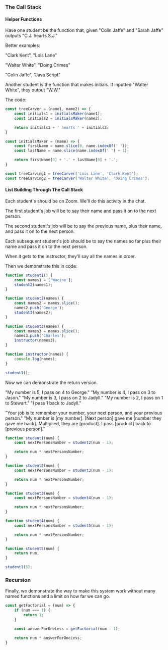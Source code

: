 ### The Call Stack

#### Helper Functions

Have one student be the function that, given "Colin Jaffe" and "Sarah Jaffe" outputs "C.J. hearts S.J."

Better examples:

"Clark Kent", "Lois Lane"

"Walter White", "Doing Crimes"

"Colin Jaffe", "Java Script"

Another student is the function that makes initials. If inputted "Walter White", they output "W.W."

The code:

```js
const treeCarver = (name1, name2) => {
    const initials1 = initialsMaker(name1);
    const initials2 = initialsMaker(name2);

    return initials1 + ' hearts ' + initials2;
}

const initialsMaker = (name) => {
    const firstName = name.slice(0, name.indexOf(' '));
    const lastName = name.slice(name.indexOf(' ') + 1);

    return firstName[0] + '.' + lastName[0] + '.';
}

const treeCarving1 = treeCarver('Lois Lane', 'Clark Kent');
const treeCarving2 = treeCarver('Walter White', 'Doing Crimes');
```

#### List Building Through The Call Stack

Each student's should be on Zoom. We'll do this activity in the chat.

The first student's job will be to say their name and pass it on to the next person.

The second student's job will be to say the previous name, plus their name, and pass it on to the next person.

Each subsequent student's job should be to say the names so far plus their name and pass it on to the next person.

When it gets to the instructor, they'll say all the names in order.

Then we demonstrate this in code:

```js
function student1() {
    const names1 = ['Wacine'];
    student2(names1);
}

function student2(names) {
    const names2 = names.slice();
    names2.push('George');
    student3(names2);
}

function student3(names) {
    const names3 = names.slice();
    names3.push('Charles');
    instructor(names3);
}

function instructor(names) {
    console.log(names);
}

student1();
```

Now we can demonstrate the return version.

"My number is 5, I pass on 4 to George."
"My number is 4, I pass on 3 to Jason."
"My number is 3, I pass on 2 to Jadyll."
"My number is 2, I pass on 1 to Stewart."
"I pass 1 back to Jadyll."

"Your job is to remember your number, your next person, and your previous person."
"My number is [my number]. [Next person] gave me [number they gave me back]. Multiplied, they are [product]. I pass [product] back to [previous person]."

```js
function student1(num) {
    const nextPersonsNumber = student2(num - 1);

    return num * nextPersonsNumber;
}

function student2(num) {
    const nextPersonsNumber = student3(num - 1);

    return num * nextPersonsNumber;
}

function student3(num) {
    const nextPersonsNumber = student4(num - 1);

    return num * nextPersonsNumber;
}

function student4(num) {
    const nextPersonsNumber = student5(num - 1);

    return num * nextPersonsNumber;
}

function student5(num) {
    return num;
}

student1(5);
```

### Recursion

Finally, we demonstrate the way to make this system work without many named functions and a limit on how far we can go.

```js
const getFactorial = (num) => {
    if (num === 1) {
        return 1;
    }

    const answerForOneLess = getFactorial(num - 1);

    return num * answerForOneLess;
}
```